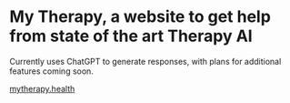 # My Therapy, a website to get help from state of the art Therapy AI

Currently uses ChatGPT to generate responses, with plans for additional features coming soon.

[mytherapy.health](http://mytherapy.health)

